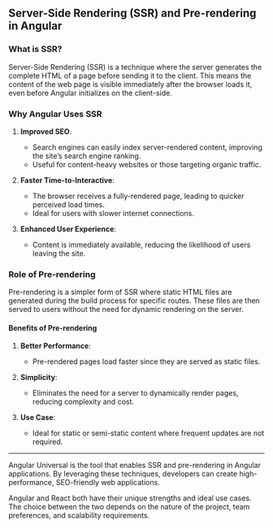 ## Server-Side Rendering (SSR) and Pre-rendering in Angular

### What is SSR?
Server-Side Rendering (SSR) is a technique where the server generates the complete HTML of a page before sending it to the client. This means the content of the web page is visible immediately after the browser loads it, even before Angular initializes on the client-side.

### Why Angular Uses SSR
1. **Improved SEO**:
   - Search engines can easily index server-rendered content, improving the site’s search engine ranking.
   - Useful for content-heavy websites or those targeting organic traffic.

2. **Faster Time-to-Interactive**:
   - The browser receives a fully-rendered page, leading to quicker perceived load times.
   - Ideal for users with slower internet connections.

3. **Enhanced User Experience**:
   - Content is immediately available, reducing the likelihood of users leaving the site.

### Role of Pre-rendering
Pre-rendering is a simpler form of SSR where static HTML files are generated during the build process for specific routes. These files are then served to users without the need for dynamic rendering on the server.

#### Benefits of Pre-rendering
1. **Better Performance**:
   - Pre-rendered pages load faster since they are served as static files.

2. **Simplicity**:
   - Eliminates the need for a server to dynamically render pages, reducing complexity and cost.

3. **Use Case**:
   - Ideal for static or semi-static content where frequent updates are not required.

---

Angular Universal is the tool that enables SSR and pre-rendering in Angular applications. By leveraging these techniques, developers can create high-performance, SEO-friendly web applications.

Angular and React both have their unique strengths and ideal use cases. The choice between the two depends on the nature of the project, team preferences, and scalability requirements. 
